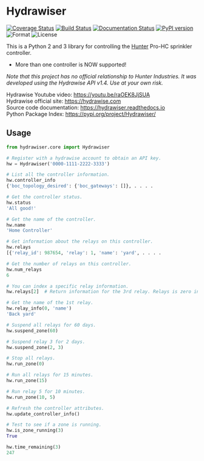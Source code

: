 # Hydrawiser
[![Coverage Status](https://coveralls.io/repos/github/ptcryan/hydrawiser/badge.svg?branch=master)](https://coveralls.io/github/ptcryan/hydrawiser?branch=master)
[![Build Status](https://travis-ci.org/ptcryan/hydrawiser.svg?branch=master)](https://travis-ci.org/ptcryan/hydrawiser)
[![Documentation Status](https://readthedocs.org/projects/hydrawiser/badge/?version=latest)](http://hydrawiser.readthedocs.io/en/latest/?badge=latest)
[![PyPI version](https://badge.fury.io/py/Hydrawiser.svg)](https://badge.fury.io/py/Hydrawiser)
![Format](https://img.shields.io/pypi/format/hydrawiser.svg)
![License](https://img.shields.io/pypi/l/hydrawiser.svg)

This is a Python 2 and 3 library for controlling the [Hunter](https://www.hunterindustries.com) Pro-HC sprinkler controller.

* More than one controller is NOW supported!

*Note that this project has no official relationship to Hunter Industries. It was developed using the Hydrawise API v1.4. Use at your own risk.*

Hydrawise Youtube video: https://youtu.be/raOEK8JjSUA<br/>
Hydrawise official site: https://hydrawise.com<br/>
Source code documentation: https://hydrawiser.readthedocs.io<br/>
Python Package Index: https://pypi.org/project/Hydrawiser/

## Usage
```python
from hydrawiser.core import Hydrawiser

# Register with a hydrawise account to obtain an API key.
hw = Hydrawiser('0000-1111-2222-3333')

# List all the controller information.
hw.controller_info
{'boc_topology_desired': {'boc_gateways': []}, . . . .

# Get the controller status.
hw.status
'All good!'

# Get the name of the controller.
hw.name
'Home Controller'

# Get information about the relays on this controller.
hw.relays
[{'relay_id': 987654, 'relay': 1, 'name': 'yard', . . . .

# Get the number of relays on this controller.
hw.num_relays
6

# You can index a specific relay information.
hw.relays[2]  # Return information for the 3rd relay. Relays is zero indexed.

# Get the name of the 1st relay.
hw.relay_info(0, 'name')
'Back yard'

# Suspend all relays for 60 days.
hw.suspend_zone(60)

# Suspend relay 3 for 2 days.
hw.suspend_zone(2, 3)

# Stop all relays.
hw.run_zone(0)

# Run all relays for 15 minutes.
hw.run_zone(15)

# Run relay 5 for 10 minutes.
hw.run_zone(10, 5)

# Refresh the controller attributes.
hw.update_controller_info()

# Test to see if a zone is running.
hw.is_zone_running(3)
True

hw.time_remaining(3)
247
```
